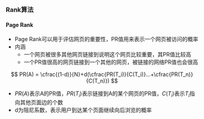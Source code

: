 

### Rank算法

#### Page Rank

- Page Rank可以用于评估网页的重要性，PR值用来表示一个网页被访问的概率
- 内涵
  - 一个网页被很多其他网页链接到说明这个网页比较重要，其PR值比较高
  - 一个PR值很高的网页链接到一个其他的网页，被链接的网络PR值也会很高

$$
PR(A) = \cfrac{(1-d)}{N}+d(\cfrac{PR(T_i)}{C(T_i)}...+\cfrac{PR(T_n)}{C(T_n)})
$$

- $PR(A)$表示A的PR值，$PR(T_i)$表示链接到A的某个网页的PR值，$C(T_i)$表示$T_i$指向其他页面边的个数
- d为阻尼系数，表示用户到达某个页面继续向后浏览的概率


